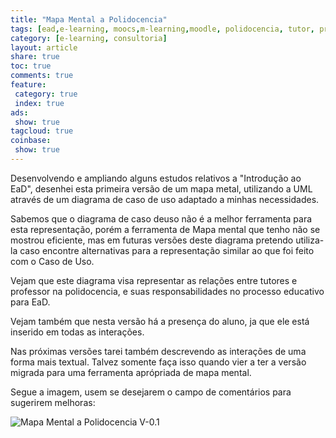 ```yaml
---
title: "Mapa Mental a Polidocencia" 
tags: [ead,e-learning, moocs,m-learning,moodle, polidocencia, tutor, professor, professor formador, tutor virtual tutor presencial, atividades obrigações]
category: [e-learning, consultoria]
layout: article
share: true
toc: true
comments: true
feature:
 category: true
 index: true
ads: 
 show: true
tagcloud: true
coinbase:
 show: true
---
```

Desenvolvendo e ampliando alguns estudos relativos a "Introdução ao EaD",
desenhei esta primeira versão de um mapa metal, utilizando a UML através
de um diagrama de caso de uso adaptado a minhas necessidades.

<!--more-->

Sabemos que o diagrama de caso deuso não é a melhor ferramenta para esta
representação, porém a ferramenta de Mapa mental que tenho não se mostrou
eficiente, mas em futuras versões deste diagrama pretendo utiliza-la caso
encontre alternativas para a representação similar ao que foi feito com 
o Caso de Uso.

Vejam que este diagrama visa representar as relações entre tutores e professor
na polidocencia, e suas responsabilidades no processo educativo para EaD.

Vejam também que nesta versão há a presença do aluno, ja que ele está inserido 
em todas as interações.

Nas próximas versões tarei também descrevendo as interações de uma forma mais 
textual. Talvez somente faça isso quando vier a ter a versão migrada para uma
ferramenta aprópriada de mapa mental.

Segue a imagem, usem se desejarem o campo de comentários para sugerirem melhoras:

![Mapa Mental a Polidocencia V-0.1](/images/e-learnng/polidocencia/a_polidocencia_v_0_1.gif)